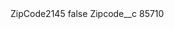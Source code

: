 <?xml version="1.0" encoding="UTF-8"?>
<CustomMetadata xmlns="http://soap.sforce.com/2006/04/metadata" xmlns:xsi="http://www.w3.org/2001/XMLSchema-instance" xmlns:xsd="http://www.w3.org/2001/XMLSchema">
    <label>ZipCode2145</label>
    <protected>false</protected>
    <values>
        <field>Zipcode__c</field>
        <value xsi:type="xsd:string">85710</value>
    </values>
</CustomMetadata>
